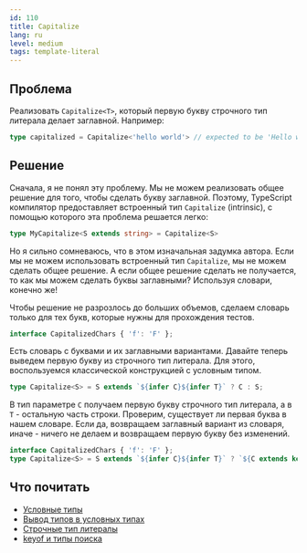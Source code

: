 ```yaml
---
id: 110
title: Capitalize
lang: ru
level: medium
tags: template-literal
---
```


## Проблема

Реализовать `Capitalize<T>`, который первую букву строчного тип литерала делает заглавной.
Например:

```typescript
type capitalized = Capitalize<'hello world'> // expected to be 'Hello world'
```

## Решение

Сначала, я не понял эту проблему.
Мы не можем реализовать общее решение для того, чтобы сделать букву заглавной.
Поэтому, TypeScript компилятор предоставляет встроенный тип `Capitalize` (intrinsic), с помощью которого эта проблема решается легко:

```typescript
type MyCapitalize<S extends string> = Capitalize<S>
```

Но я сильно сомневаюсь, что в этом изначальная задумка автора.
Если мы не можем использовать встроенный тип `Capitalize`, мы не можем сделать общее решение.
А если общее решение сделать не получается, то как мы можем сделать буквы заглавными?
Используя словари, конечно же!

Чтобы решение не разрозлось до больших объемов, сделаем словарь только для тех букв, которые нужны для прохождения тестов.

```typescript
interface CapitalizedChars { 'f': 'F' };
```

Есть словарь с буквами и их заглавными вариантами.
Давайте теперь выведем первую букву из строчного тип литерала.
Для этого, воспользуемся классической конструкцией с условным типом.

```typescript
type Capitalize<S> = S extends `${infer C}${infer T}` ? C : S;
```

В тип параметре `C` получаем первую букву строчного тип литерала, а в `T` - остальную часть строки.
Проверим, существует ли первая буква в нашем словаре.
Если да, возвращаем заглавный вариант из словаря, иначе - ничего не делаем и возвращаем первую букву без изменений.

```typescript
interface CapitalizedChars { 'f': 'F' };
type Capitalize<S> = S extends `${infer C}${infer T}` ? `${C extends keyof CapitalizedChars ? CapitalizedChars[C] : C}${T}` : S;
```

## Что почитать

- [Условные типы](https://www.typescriptlang.org/docs/handbook/2/conditional-types.html)
- [Вывод типов в условных типах](https://www.typescriptlang.org/docs/handbook/advanced-types.html#type-inference-in-conditional-types)
- [Строчные тип литералы](https://www.typescriptlang.org/docs/handbook/release-notes/typescript-4-1.html#template-literal-types)
- [keyof и типы поиска](https://www.typescriptlang.org/docs/handbook/release-notes/typescript-2-1.html#keyof-and-lookup-types)
